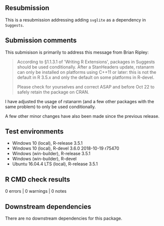 ## Resubmission
This is a resubmission addressing adding `svglite` as a dependency in `Suggests`.

## Submission comments
This submisison is primarily to address this message from Brian Ripley:

> According to §1.1.3.1 of 'Writing R Extensions', packages in Suggests 
> should be used conditionally.  After a StanHeaders update, rstanarm can 
> only be installed on platforms using C++11 or later: this is not the 
> default in R 3.5.x and only the default on some platforms in R-devel.
>
> Please check for yourselves and correct ASAP and before Oct 22 to safely 
> retain the package on CRAN.

I have adjusted the usage of rstanarm (and a few other packages with the
same problem) to only be used conditionally.

A few other minor changes have also been made since the previous release.

## Test environments
* Windows 10 (local), R-release 3.5.1
* Windows 10 (local), R-devel 3.6.0 2018-10-19 r75470
* Windows (win-builder), R-release 3.5.1
* Windows (win-builder), R-devel
* Ubuntu 16.04.4 LTS (local), R-release 3.5.1

## R CMD check results
0 errors | 0 warnings | 0 notes

## Downstream dependencies
There are no downstream dependencies for this package.
